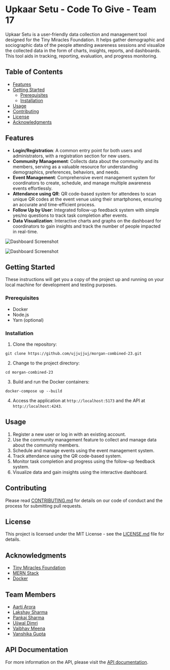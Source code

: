 # Upkaar Setu - Code To Give - Team 17

Upkaar Setu is a user-friendly data collection and management tool designed for the Tiny Miracles Foundation. It helps gather demographic and sociographic data of the people attending awareness sessions and visualize the collected data in the form of charts, insights, reports, and dashboards. This tool aids in tracking, reporting, evaluation, and progress monitoring.

## Table of Contents

- [Features](#features)
- [Getting Started](#getting-started)
  - [Prerequisites](#prerequisites)
  - [Installation](#installation)
- [Usage](#usage)
- [Contributing](#contributing)
- [License](#license)
- [Acknowledgments](#acknowledgments)

## Features

- **Login/Registration**: A common entry point for both users and administrators, with a registration section for new users.
- **Community Management**: Collects data about the community and its members, serving as a valuable resource for understanding demographics, preferences, behaviors, and needs.
- **Event Management**: Comprehensive event management system for coordinators to create, schedule, and manage multiple awareness events effortlessly.
- **Attendance using QR**: QR code-based system for attendees to scan unique QR codes at the event venue using their smartphones, ensuring an accurate and time-efficient process.
- **Follow Up by User**: Integrated follow-up feedback system with simple yes/no questions to track task completion after events.
- **Data Visualization**: Interactive charts and graphs on the dashboard for coordinators to gain insights and track the number of people impacted in real-time.

![Dashboard Screenshot](https://cdn.discordapp.com/attachments/1090256514213748796/1117578351842955506/Screenshot_2023-06-12_at_3.46.40_AM.png) 

![Dashboard Screenshot](https://cdn.discordapp.com/attachments/1090256514213748796/1117581163582722258/Group_2.png)

## Getting Started

These instructions will get you a copy of the project up and running on your local machine for development and testing purposes.

### Prerequisites

- Docker
- Node.js
- Yarn (optional)

### Installation

1. Clone the repository:

```
git clone https://github.com/ujjujjuj/morgan-combined-23.git
```

2. Change to the project directory:

```
cd morgan-combined-23
```

3. Build and run the Docker containers:

```
docker-compose up --build
```

4. Access the application at `http://localhost:5173` and the API at `http://localhost:4243`.

## Usage

1. Register a new user or log in with an existing account.
2. Use the community management feature to collect and manage data about the community members.
3. Schedule and manage events using the event management system.
4. Track attendance using the QR code-based system.
5. Monitor task completion and progress using the follow-up feedback system.
6. Visualize data and gain insights using the interactive dashboard.

## Contributing

Please read [CONTRIBUTING.md](CONTRIBUTING.md) for details on our code of conduct and the process for submitting pull requests.

## License

This project is licensed under the MIT License - see the [LICENSE.md](LICENSE.md) file for details.

## Acknowledgments

- [Tiny Miracles Foundation](https://www.tinymiraclesfoundation.com/)
- [MERN Stack](https://www.mongodb.com/mern-stack)
- [Docker](https://www.docker.com/)

## Team Members

- [Aarti Arora](https://github.com/aarti-1108)
- [Lakshay Sharma](https://github.com/LAKSHAY162003)
- [Pankaj Sharma](https://github.com/Jarvis-AI007)
- [Ujjwal Dimri](https://github.com/ujjujjuj)
- [Vaibhav Meena](https://github.com/Frostbite-ai)
- [Vanshika Gupta](https://github.com/member5)

## API Documentation

For more information on the API, please visit the [API documentation](https://frostbite-ai.github.io/MorganBackend/).
